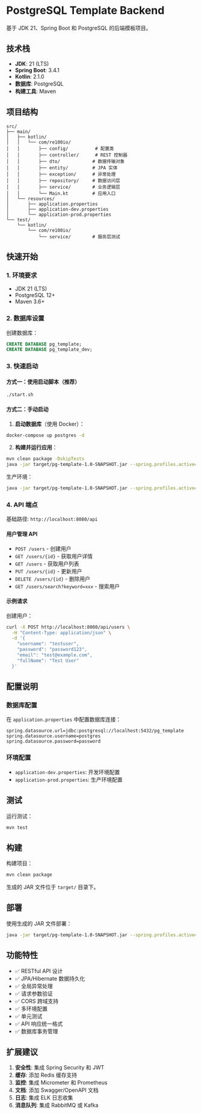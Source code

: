 # PostgreSQL Template Backend

基于 JDK 21、Spring Boot 和 PostgreSQL 的后端模板项目。

## 技术栈

- **JDK**: 21 (LTS)
- **Spring Boot**: 3.4.1
- **Kotlin**: 2.1.0
- **数据库**: PostgreSQL
- **构建工具**: Maven

## 项目结构

```
src/
├── main/
│   ├── kotlin/
│   │   └── com/re100io/
│   │       ├── config/          # 配置类
│   │       ├── controller/      # REST 控制器
│   │       ├── dto/            # 数据传输对象
│   │       ├── entity/         # JPA 实体
│   │       ├── exception/      # 异常处理
│   │       ├── repository/     # 数据访问层
│   │       ├── service/        # 业务逻辑层
│   │       └── Main.kt         # 应用入口
│   └── resources/
│       ├── application.properties
│       ├── application-dev.properties
│       └── application-prod.properties
└── test/
    └── kotlin/
        └── com/re100io/
            └── service/        # 服务层测试
```

## 快速开始

### 1. 环境要求

- JDK 21 (LTS)
- PostgreSQL 12+
- Maven 3.6+

### 2. 数据库设置

创建数据库：
```sql
CREATE DATABASE pg_template;
CREATE DATABASE pg_template_dev;
```

### 3. 快速启动

#### 方式一：使用启动脚本（推荐）
```bash
./start.sh
```

#### 方式二：手动启动

1. **启动数据库**（使用 Docker）：
```bash
docker-compose up postgres -d
```

2. **构建并运行应用**：
```bash
mvn clean package -DskipTests
java -jar target/pg-template-1.0-SNAPSHOT.jar --spring.profiles.active=dev
```

生产环境：
```bash
java -jar target/pg-template-1.0-SNAPSHOT.jar --spring.profiles.active=prod
```

### 4. API 端点

基础路径: `http://localhost:8080/api`

#### 用户管理 API

- `POST /users` - 创建用户
- `GET /users/{id}` - 获取用户详情
- `GET /users` - 获取用户列表
- `PUT /users/{id}` - 更新用户
- `DELETE /users/{id}` - 删除用户
- `GET /users/search?keyword=xxx` - 搜索用户

#### 示例请求

创建用户：
```bash
curl -X POST http://localhost:8080/api/users \
  -H "Content-Type: application/json" \
  -d '{
    "username": "testuser",
    "password": "password123",
    "email": "test@example.com",
    "fullName": "Test User"
  }'
```

## 配置说明

### 数据库配置

在 `application.properties` 中配置数据库连接：

```properties
spring.datasource.url=jdbc:postgresql://localhost:5432/pg_template
spring.datasource.username=postgres
spring.datasource.password=password
```

### 环境配置

- `application-dev.properties`: 开发环境配置
- `application-prod.properties`: 生产环境配置

## 测试

运行测试：
```bash
mvn test
```

## 构建

构建项目：
```bash
mvn clean package
```

生成的 JAR 文件位于 `target/` 目录下。

## 部署

使用生成的 JAR 文件部署：
```bash
java -jar target/pg-template-1.0-SNAPSHOT.jar --spring.profiles.active=prod
```

## 功能特性

- ✅ RESTful API 设计
- ✅ JPA/Hibernate 数据持久化
- ✅ 全局异常处理
- ✅ 请求参数验证
- ✅ CORS 跨域支持
- ✅ 多环境配置
- ✅ 单元测试
- ✅ API 响应统一格式
- ✅ 数据库事务管理

## 扩展建议

1. **安全性**: 集成 Spring Security 和 JWT
2. **缓存**: 添加 Redis 缓存支持
3. **监控**: 集成 Micrometer 和 Prometheus
4. **文档**: 添加 Swagger/OpenAPI 文档
5. **日志**: 集成 ELK 日志收集
6. **消息队列**: 集成 RabbitMQ 或 Kafka